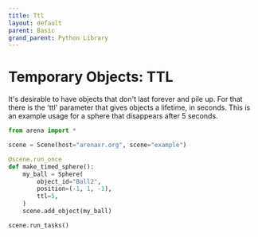 ```yaml
---
title: Ttl
layout: default
parent: Basic
grand_parent: Python Library
---
```


# Temporary Objects: TTL

It's desirable to have objects that don't last forever and pile up. For that there is the 'ttl' parameter that gives objects a lifetime, in seconds. This is an example usage for a sphere that disappears after 5 seconds.

```python
from arena import *

scene = Scene(host="arenaxr.org", scene="example")

@scene.run_once
def make_timed_sphere():
    my_ball = Sphere(
        object_id="Ball2",
        position=(-1, 1, -1),
        ttl=5,
    )
    scene.add_object(my_ball)

scene.run_tasks()
```
